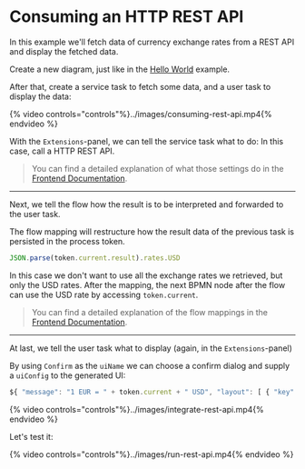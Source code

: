 # Consuming an HTTP REST API

In this example we'll fetch data of currency exchange rates from a REST API and display the fetched data.

Create a new diagram, just like in the [Hello World](hello-world.md) example.

After that, create a service task to fetch some data, and a user task to display the data:

{% video controls="controls"%}../images/consuming-rest-api.mp4{% endvideo %}

With the `Extensions`-panel, we can tell the service task what to do: In this case, call a HTTP REST API.

> You can find a detailed explanation of what those settings do in the [Frontend Documentation](../../reference/frontend/editing-diagrams.md#consuming-a-http-rest-api).

---

Next, we tell the flow how the result is to be interpreted and forwarded to the user task.

The flow mapping will restructure how the result data of the previous task is persisted in the process token.

```javascript
JSON.parse(token.current.result).rates.USD
```

In this case we don't want to use all the exchange rates we retrieved, but only the USD rates.
After the mapping, the next BPMN node after the flow can use the USD rate by accessing `token.current`. 

> You can find a detailed explanation of the flow mappings in the [Frontend Documentation](../../reference/frontend/editing-diagrams.md#mappers).

---

At last, we tell the user task what to display (again, in the `Extensions`-panel)

By using `Confirm` as the `uiName` we can choose a confirm dialog and supply a `uiConfig` to the generated UI:
```JavaScript
${ "message": "1 EUR = " + token.current + " USD", "layout": [ { "key": "confirm", "label": "OK"}] };
```

{% video controls="controls"%}../images/integrate-rest-api.mp4{% endvideo %}

Let's test it:

{% video controls="controls"%}../images/run-rest-api.mp4{% endvideo %}